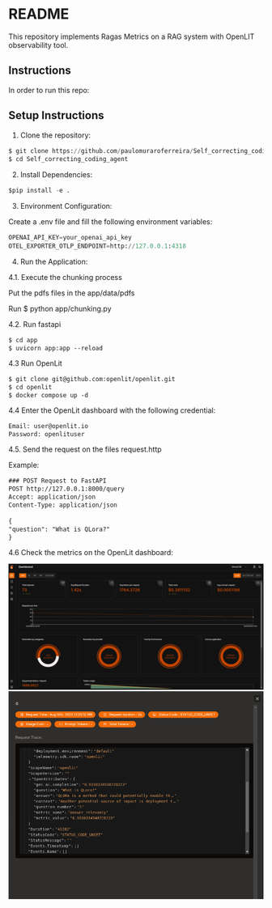 # README

This repository implements Ragas Metrics on a RAG system with OpenLIT observability tool.

## Instructions

In order to run this repo:


## Setup Instructions

1. Clone the repository:


```python
$ git clone https://github.com/paulomuraroferreira/Self_correcting_coding_agent.git
$ cd Self_correcting_coding_agent
```

2. Install Dependencies:

```python
$pip install -e .
```

3. Environment Configuration:

Create a .env file and fill the following environment variables:

```python
OPENAI_API_KEY=your_openai_api_key
OTEL_EXPORTER_OTLP_ENDPOINT=http://127.0.0.1:4318
```

4. Run the Application:

4.1. Execute the chunking process

Put the pdfs files in the app/data/pdfs

Run 
    $ python app/chunking.py

4.2. Run fastapi

    $ cd app
    $ uvicorn app:app --reload

4.3 Run OpenLit

    $ git clone git@github.com:openlit/openlit.git
    $ cd openlit
    $ docker compose up -d

4.4 Enter the OpenLit dashboard with the following credential:

    Email: user@openlit.io
    Password: openlituser


4.5. Send the request on the files request.http

Example: 

    ### POST Request to FastAPI
    POST http://127.0.0.1:8000/query
    Accept: application/json
    Content-Type: application/json

    {
    "question": "What is QLora?"
    }

4.6 Check the metrics on the OpenLit dashboard:

![Alt text](README_files/openlit1.png)
![Alt text](README_files/openlit2.png)



